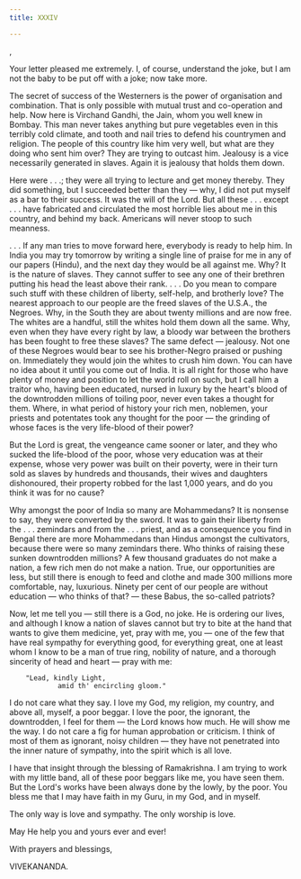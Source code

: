 ```yaml
---
title: XXXIV

---
```





  

  
,

Your letter pleased me extremely. I, of course, understand the joke, but
I am not the baby to be put off with a joke; now take more.

The secret of success of the Westerners is the power of organisation and
combination. That is only possible with mutual trust and co-operation
and help. Now here is Virchand Gandhi, the Jain, whom you well knew in
Bombay. This man never takes anything but pure vegetables even in this
terribly cold climate, and tooth and nail tries to defend his countrymen
and religion. The people of this country like him very well, but what
are they doing who sent him over? They are trying to outcast him.
Jealousy is a vice necessarily generated in slaves. Again it is jealousy
that holds them down.

Here were . . .; they were all trying to lecture and get money thereby.
They did something, but I succeeded better than they — why, I did not
put myself as a bar to their success. It was the will of the Lord. But
all these . . . except . . . have fabricated and circulated the most
horrible lies about me in this country, and behind my back. Americans
will never stoop to such meanness.

. . . If any man tries to move forward here, everybody is ready to help
him. In India you may try tomorrow by writing a single line of praise
for me in any of our papers (Hindu), and the next day they would be all
against me. Why? It is the nature of slaves. They cannot suffer to see
any one of their brethren putting his head the least above their rank. .
. . Do you mean to compare such stuff with these children of liberty,
self-help, and brotherly love? The nearest approach to our people are
the freed slaves of the U.S.A., the Negroes. Why, in the South they are
about twenty millions and are now free. The whites are a handful, still
the whites hold them down all the same. Why, even when they have every
right by law, a bloody war between the brothers has been fought to free
these slaves? The same defect — jealousy. Not one of these Negroes would
bear to see his brother-Negro praised or pushing on. Immediately they
would join the whites to crush him down. You can have no idea about it
until you come out of India. It is all right for those who have plenty
of money and position to let the world roll on such, but I call him a
traitor who, having been educated, nursed in luxury by the heart's blood
of the downtrodden millions of toiling poor, never even takes a thought
for them. Where, in what period of history your rich men, noblemen, your
priests and potentates took any thought for the poor — the grinding of
whose faces is the very life-blood of their power?

But the Lord is great, the vengeance came sooner or later, and they who
sucked the life-blood of the poor, whose very education was at their
expense, whose very power was built on their poverty, were in their turn
sold as slaves by hundreds and thousands, their wives and daughters
dishonoured, their property robbed for the last 1,000 years, and do you
think it was for no cause?

Why amongst the poor of India so many are Mohammedans? It is nonsense to
say, they were converted by the sword. It was to gain their liberty from
the . . . zemindars and from the . . . priest, and as a consequence you
find in Bengal there are more Mohammedans than Hindus amongst the
cultivators, because there were so many zemindars there. Who thinks of
raising these sunken downtrodden millions? A few thousand graduates do
not make a nation, a few rich men do not make a nation. True, our
opportunities are less, but still there is enough to feed and clothe and
made 300 millions more comfortable, nay, luxurious. Ninety per cent of
our people are without education — who thinks of that? — these Babus,
the so-called patriots?

Now, let me tell you — still there is a God, no joke. He is ordering our
lives, and although I know a nation of slaves cannot but try to bite at
the hand that wants to give them medicine, yet, pray with me, you — one
of the few that have real sympathy for everything good, for everything
great, one at least whom I know to be a man of true ring, nobility of
nature, and a thorough sincerity of head and heart — pray with me:

        "Lead, kindly Light,  
                amid th' encircling gloom."

I do not care what they say. I love my God, my religion, my country, and
above all, myself, a poor beggar. I love the poor, the ignorant, the
downtrodden, I feel for them — the Lord knows how much. He will show me
the way. I do not care a fig for human approbation or criticism. I think
of most of them as ignorant, noisy children — they have not penetrated
into the inner nature of sympathy, into the spirit which is all love.

I have that insight through the blessing of Ramakrishna. I am trying to
work with my little band, all of these poor beggars like me, you have
seen them. But the Lord's works have been always done by the lowly, by
the poor. You bless me that I may have faith in my Guru, in my God, and
in myself.

The only way is love and sympathy. The only worship is love.

May He help you and yours ever and ever!

With prayers and blessings,

VIVEKANANDA.


